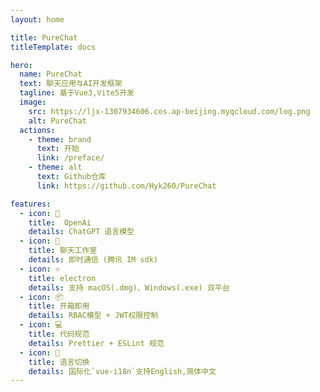```yaml
---
layout: home

title: PureChat
titleTemplate: docs

hero:
  name: PureChat
  text: 聊天应用与AI开发框架
  tagline: 基于Vue3,Vite5开发
  image:
    src: https://ljx-1307934606.cos.ap-beijing.myqcloud.com/log.png
    alt: PureChat
  actions:
    - theme: brand
      text: 开始
      link: /preface/
    - theme: alt
      text: Github仓库
      link: https://github.com/Hyk260/PureChat

features:
  - icon: 🤖
    title:  OpenAi
    details: ChatGPT 语言模型
  - icon: 💬
    title: 聊天工作室
    details: 即时通信 (腾讯 IM sdk)
  - icon: ⚛️
    title: electron
    details: 支持 macOS(.dmg)、Windows(.exe) 双平台
  - icon: 📦
    title: 开箱即用
    details: RBAC模型 + JWT权限控制
  - icon: 💻
    title: 代码规范
    details: Prettier + ESLint 规范
  - icon: 🔄
    title: 语言切换
    details: 国际化`vue-i18n`支持English,简体中文
---
```

